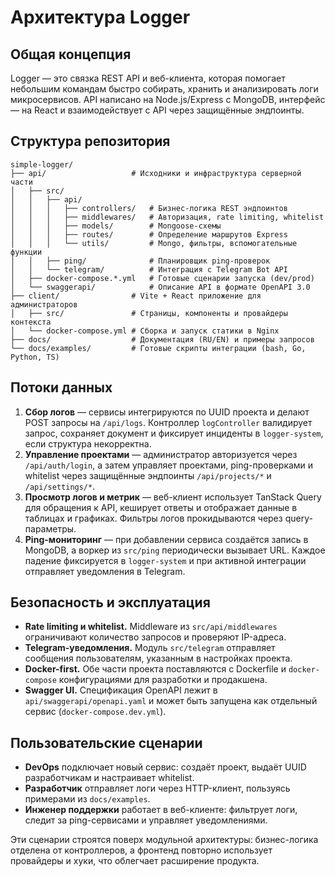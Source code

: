 # Архитектура Logger

## Общая концепция

Logger — это связка REST API и веб-клиента, которая помогает небольшим командам быстро собирать, хранить и анализировать логи микросервисов. API написано на Node.js/Express с MongoDB, интерфейс — на React и взаимодействует с API через защищённые эндпоинты.

## Структура репозитория

```text
simple-logger/
├── api/                   # Исходники и инфраструктура серверной части
│   ├── src/
│   │   ├── api/
│   │   │   ├── controllers/   # Бизнес-логика REST эндпоинтов
│   │   │   ├── middlewares/   # Авторизация, rate limiting, whitelist
│   │   │   ├── models/        # Mongoose-схемы
│   │   │   ├── routes/        # Определение маршрутов Express
│   │   │   └── utils/         # Mongo, фильтры, вспомогательные функции
│   │   ├── ping/              # Планировщик ping-проверок
│   │   └── telegram/          # Интеграция с Telegram Bot API
│   ├── docker-compose.*.yml   # Готовые сценарии запуска (dev/prod)
│   └── swaggerapi/            # Описание API в формате OpenAPI 3.0
├── client/                # Vite + React приложение для администраторов
│   ├── src/               # Страницы, компоненты и провайдеры контекста
│   └── docker-compose.yml # Сборка и запуск статики в Nginx
├── docs/                  # Документация (RU/EN) и примеры запросов
└── docs/examples/         # Готовые скрипты интеграции (bash, Go, Python, TS)
```

## Потоки данных

1. **Сбор логов** — сервисы интегрируются по UUID проекта и делают POST запросы на `/api/logs`. Контроллер `logController` валидирует запрос, сохраняет документ и фиксирует инциденты в `logger-system`, если структура некорректна.
2. **Управление проектами** — администратор авторизуется через `/api/auth/login`, а затем управляет проектами, ping-проверками и whitelist через защищённые эндпоинты `/api/projects/*` и `/api/settings/*`.
3. **Просмотр логов и метрик** — веб-клиент использует TanStack Query для обращения к API, кеширует ответы и отображает данные в таблицах и графиках. Фильтры логов прокидываются через query-параметры.
4. **Ping-мониторинг** — при добавлении сервиса создаётся запись в MongoDB, а воркер из `src/ping` периодически вызывает URL. Каждое падение фиксируется в `logger-system` и при активной интеграции отправляет уведомления в Telegram.

## Безопасность и эксплуатация

- **Rate limiting и whitelist.** Middleware из `src/api/middlewares` ограничивают количество запросов и проверяют IP-адреса.
- **Telegram-уведомления.** Модуль `src/telegram` отправляет сообщения пользователям, указанным в настройках проекта.
- **Docker-first.** Обе части проекта поставляются с Dockerfile и `docker-compose` конфигурациями для разработки и продакшена.
- **Swagger UI.** Спецификация OpenAPI лежит в `api/swaggerapi/openapi.yaml` и может быть запущена как отдельный сервис (`docker-compose.dev.yml`).

## Пользовательские сценарии

- **DevOps** подключает новый сервис: создаёт проект, выдаёт UUID разработчикам и настраивает whitelist.
- **Разработчик** отправляет логи через HTTP-клиент, пользуясь примерами из `docs/examples`.
- **Инженер поддержки** работает в веб-клиенте: фильтрует логи, следит за ping-сервисами и управляет уведомлениями.

Эти сценарии строятся поверх модульной архитектуры: бизнес-логика отделена от контроллеров, а фронтенд повторно использует провайдеры и хуки, что облегчает расширение продукта.
